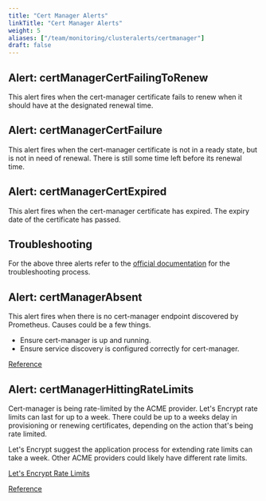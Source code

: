 ```yaml
---
title: "Cert Manager Alerts"
linkTitle: "Cert Manager Alerts"
weight: 5
aliases: ["/team/monitoring/clusteralerts/certmanager"]
draft: false
---
```


## Alert: certManagerCertFailingToRenew
This alert fires when the cert-manager certificate fails to renew when it should have at the designated renewal time.

## Alert: certManagerCertFailure
This alert fires when the cert-manager certificate is not in a ready state, but is not in need of renewal. There is still some time left before its renewal time.

## Alert: certManagerCertExpired
This alert fires when the cert-manager certificate has expired. The expiry date of the certificate has passed.

## Troubleshooting
For the above three alerts refer to the [official documentation](https://cert-manager.io/docs/troubleshooting/acme/) for the troubleshooting process.

## Alert: certManagerAbsent
This alert fires when there is no cert-manager endpoint discovered by Prometheus. Causes could be a few things.

- Ensure cert-manager is up and running.
- Ensure service discovery is configured correctly for cert-manager.

[Reference](https://gitlab.com/uneeq-oss/cert-manager-mixin/-/blob/master/RUNBOOK.md)

## Alert: certManagerHittingRateLimits
Cert-manager is being rate-limited by the ACME provider. Let's Encrypt rate limits can last for up to a week. There could be up to a weeks delay in provisioning or renewing certificates, depending on the action that's being rate limited.

Let's Encrypt suggest the application process for extending rate limits can take a week. Other ACME providers could likely have different rate limits.

[Let's Encrypt Rate Limits](https://letsencrypt.org/docs/rate-limits/)

[Reference](https://gitlab.com/uneeq-oss/cert-manager-mixin/-/blob/master/RUNBOOK.md)
